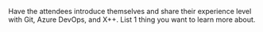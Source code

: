 Have the attendees introduce themselves and share their experience level with Git, Azure DevOps, and X++. List 1 thing you want to learn more about.
